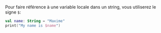 Pour faire référence à une variable locale dans un string, vous utiliserez le signe ``$``:
```kotlin
val name: String = "Maxime"
print("My name is $name")
```

